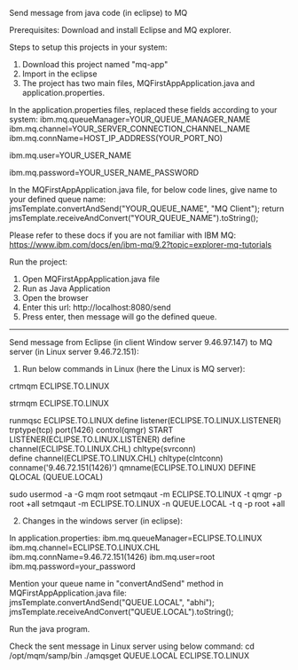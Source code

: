 Send message from java code (in eclipse) to MQ

Prerequisites:
Download and install Eclipse and MQ explorer.

Steps to setup this projects in your system:
1. Download this project named "mq-app"
2. Import in the eclipse
3. The project has two main files, MQFirstAppApplication.java and application.properties.

In the application.properties files, replaced these fields according to your system:
ibm.mq.queueManager=YOUR_QUEUE_MANAGER_NAME
ibm.mq.channel=YOUR_SERVER_CONNECTION_CHANNEL_NAME
ibm.mq.connName=HOST_IP_ADDRESS(YOUR_PORT_NO)

ibm.mq.user=YOUR_USER_NAME

ibm.mq.password=YOUR_USER_NAME_PASSWORD

In the MQFirstAppApplication.java file, for below code lines, give name to your defined queue name:
 jmsTemplate.convertAndSend("YOUR_QUEUE_NAME", "MQ Client");
 return jmsTemplate.receiveAndConvert("YOUR_QUEUE_NAME").toString();
 
 Please refer to these docs if you are not familiar with IBM MQ:
 https://www.ibm.com/docs/en/ibm-mq/9.2?topic=explorer-mq-tutorials
 
 Run the project:
 1. Open MQFirstAppApplication.java file
 2. Run as Java Application
 3. Open the browser
 4. Enter this url: http://localhost:8080/send
 5. Press enter, then message will go the defined queue.
 
----------------------------------------------------------------------------------------------------------------------------------------------------------
 
Send message from Eclipse (in client Window server 9.46.97.147) to MQ server (in Linux server 9.46.72.151):
 
 
1) Run below commands in Linux (here the Linux is MQ server): 

crtmqm ECLIPSE.TO.LINUX 

strmqm ECLIPSE.TO.LINUX 

runmqsc ECLIPSE.TO.LINUX 
define listener(ECLIPSE.TO.LINUX.LISTENER) trptype(tcp) port(1426) control(qmgr) 
START LISTENER(ECLIPSE.TO.LINUX.LISTENER) 
define channel(ECLIPSE.TO.LINUX.CHL) chltype(svrconn)  
define channel(ECLIPSE.TO.LINUX.CHL) chltype(clntconn) conname('9.46.72.151(1426)') qmname(ECLIPSE.TO.LINUX) 
DEFINE QLOCAL (QUEUE.LOCAL) 

sudo usermod -a -G mqm root
setmqaut -m ECLIPSE.TO.LINUX -t qmgr -p root +all 
setmqaut -m ECLIPSE.TO.LINUX -n QUEUE.LOCAL -t q -p root +all 


2) Changes in the windows server (in eclipse):

In application.properties:
ibm.mq.queueManager=ECLIPSE.TO.LINUX
ibm.mq.channel=ECLIPSE.TO.LINUX.CHL
ibm.mq.connName=9.46.72.151(1426)
ibm.mq.user=root
ibm.mq.password=your_password

Mention your queue name in "convertAndSend" method in MQFirstAppApplication.java file:
jmsTemplate.convertAndSend("QUEUE.LOCAL", "abhi");
jmsTemplate.receiveAndConvert("QUEUE.LOCAL").toString();


Run the java program.

Check the sent message in Linux server using below command:
cd /opt/mqm/samp/bin 
./amqsget QUEUE.LOCAL ECLIPSE.TO.LINUX 
